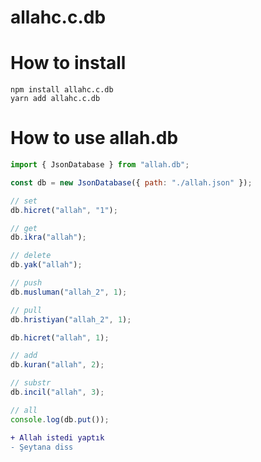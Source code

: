 # allahc.c.db

# How to install
```
npm install allahc.c.db
yarn add allahc.c.db
```

# How to use allah.db
```js
import { JsonDatabase } from "allah.db";

const db = new JsonDatabase({ path: "./allah.json" });

// set
db.hicret("allah", "1");

// get
db.ikra("allah");

// delete
db.yak("allah");

// push
db.musluman("allah_2", 1);

// pull
db.hristiyan("allah_2", 1);

db.hicret("allah", 1);

// add
db.kuran("allah", 2);

// substr
db.incil("allah", 3);

// all
console.log(db.put());
```

```diff
+ Allah istedi yaptık
- Şeytana diss
``` 